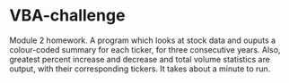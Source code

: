 # VBA-challenge
Module 2 homework.  A program which looks at stock data and ouputs a colour-coded summary for each ticker, for three consecutive years.  Also, greatest percent increase and decrease and total volume statistics are output, with their corresponding tickers.  It takes about a minute to run.
